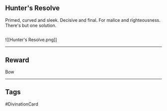 ## Hunter's Resolve
Primed, curved and sleek.
Decisive and final.
For malice and righteousness.
There's but one solution.
## 
![[Hunter's Resolve.png]]

---
## Reward
Bow

---
## Tags
#DivinationCard